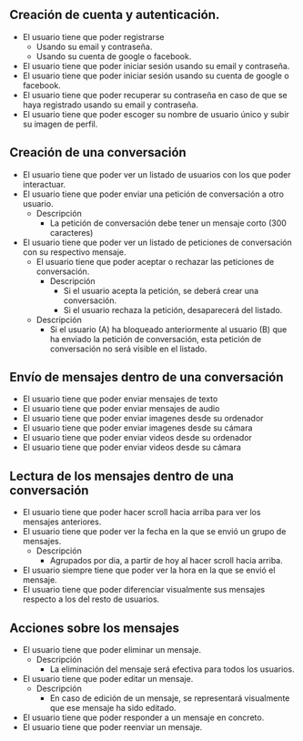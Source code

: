 ## Creación de cuenta y autenticación.

- El usuario tiene que poder registrarse
  - Usando su email y contraseña.
  - Usando su cuenta de google o facebook.
- El usuario tiene que poder iniciar sesión usando su email y contraseña.
- El usuario tiene que poder iniciar sesión usando su cuenta de google o facebook.
- El usuario tiene que poder recuperar su contraseña en caso de que se haya registrado usando su email y contraseña.
- El usuario tiene que poder escoger su nombre de usuario único y subir su imagen de perfil.

## Creación de una conversación

- El usuario tiene que poder ver un listado de usuarios con los que poder interactuar.
- El usuario tiene que poder enviar una petición de conversación a otro usuario.
  - Descripción
    - La petición de conversación debe tener un mensaje corto (300 caracteres)
- El usuario tiene que poder ver un listado de peticiones de conversación con su respectivo mensaje.
    - El usuario tiene que poder aceptar o rechazar las peticiones de conversación.
      - Descripción
        - Si el usuario acepta la petición, se deberá crear una conversación.
        - Si el usuario rechaza la petición, desaparecerá del listado.
  - Descripción    
    - Si el usuario (A) ha bloqueado anteriormente al usuario (B) que ha enviado la petición de conversación, esta petición de conversación no será visible en el listado.

## Envío de mensajes dentro de una conversación

- El usuario tiene que poder enviar mensajes de texto
- El usuario tiene que poder enviar mensajes de audio
- El usuario tiene que poder enviar imagenes desde su ordenador
- El usuario tiene que poder enviar imagenes desde su cámara
- El usuario tiene que poder enviar videos desde su ordenador
- El usuario tiene que poder enviar videos desde su cámara

## Lectura de los mensajes dentro de una conversación

- El usuario tiene que poder hacer scroll hacia arriba para ver los mensajes anteriores.
- El usuario tiene que poder ver la fecha en la que se envió un grupo de mensajes. 
  - Descripción
    - Agrupados por dia, a partir de hoy al hacer scroll hacia arriba.
- El usuario siempre tiene que poder ver la hora en la que se envió el mensaje.
- El usuario tiene que poder diferenciar visualmente sus mensajes respecto a los del resto de usuarios.

## Acciones sobre los mensajes

- El usuario tiene que poder eliminar un mensaje.
  - Descripción
    - La eliminación del mensaje será efectiva para todos los usuarios.
- El usuario tiene que poder editar un mensaje. 
  - Descripción
    - En caso de edición de un mensaje, se representará visualmente que ese mensaje ha sido editado.
- El usuario tiene que poder responder a un mensaje en concreto.
- El usuario tiene que poder reenviar un mensaje.
